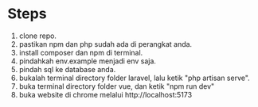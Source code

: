 <h1> Steps </h1>

1. clone repo.
2. pastikan npm dan php sudah ada di perangkat anda.
3. install composer dan npm di terminal.
4. pindahkah env.example menjadi env saja.
5. pindah sql ke database anda.
6. bukalah terminal directory folder laravel, lalu ketik "php artisan serve".
7. buka terminal directory folder vue, dan ketik "npm run dev"
8. buka website di chrome melalui http://localhost:5173
